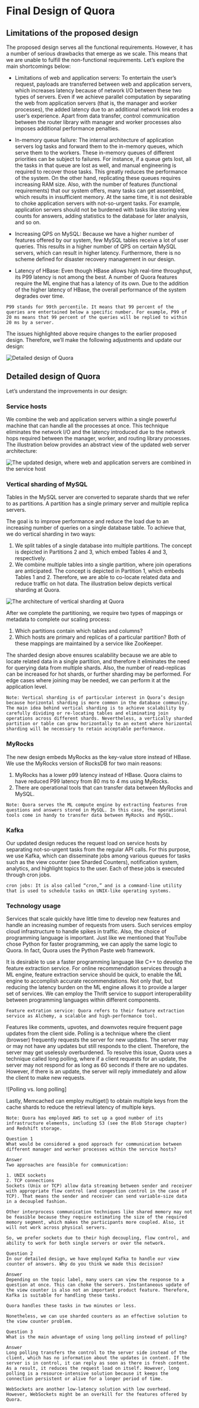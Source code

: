 # Final Design of Quora
## Limitations of the proposed design
The proposed design serves all the functional requirements. However, it has a number of serious drawbacks that emerge as we scale. This means that we are unable to fulfill the non-functional requirements. Let’s explore the main shortcomings below:

- Limitations of web and application servers: To entertain the user’s request, payloads are transferred between web and application servers, which increases latency because of network I/O between these two types of servers. Even if we achieve parallel computation by separating the web from application servers (that is, the manager and worker processes), the added latency due to an additional network link erodes a user’s experience. Apart from data transfer, control communication between the router library with manager and worker processes also imposes additional performance penalties.

- In-memory queue failure: The internal architecture of application servers log tasks and forward them to the in-memory queues, which serve them to the workers. These in-memory queues of different priorities can be subject to failures. For instance, if a queue gets lost, all the tasks in that queue are lost as well, and manual engineering is required to recover those tasks. This greatly reduces the performance of the system. On the other hand, replicating these queues requires increasing RAM size. Also, with the number of features (functional requirements) that our system offers, many tasks can get assembled, which results in insufficient memory. At the same time, it is not desirable to choke application servers with not-so-urgent tasks. For example, application servers should not be burdened with tasks like storing view counts for answers, adding statistics to the database for later analysis, and so on.

- Increasing QPS on MySQL: Because we have a higher number of features offered by our system, few MySQL tables receive a lot of user queries. This results in a higher number of QPS on certain MySQL servers, which can result in higher latency. Furthermore, there is no scheme defined for disaster recovery management in our design.

- Latency of HBase: Even though HBase allows high real-time throughput, its P99 latency is not among the best. A number of Quora features require the ML engine that has a latency of its own. Due to the addition of the higher latency of HBase, the overall performance of the system degrades over time.

```
P99 stands for 99th percentile. It means that 99 percent of the queries are entertained below a specific number. For example, P99 of 20 ms means that 99 percent of the queries will be replied to within 20 ms by a server.
```

The issues highlighted above require changes to the earlier proposed design. Therefore, we’ll make the following adjustments and update our design:

![Detailed design of Quora](./detailed_design.jpg)

## Detailed design of Quora
Let’s understand the improvements in our design:

### Service hosts
We combine the web and application servers within a single powerful machine that can handle all the processes at once. This technique eliminates the network I/O and the latency introduced due to the network hops required between the manager, worker, and routing library processes. The illustration below provides an abstract view of the updated web server architecture:

![The updated design, where web and application servers are combined in the service host](./servers.jpg)


### Vertical sharding of MySQL
Tables in the MySQL server are converted to separate shards that we refer to as partitions. A partition has a single primary server and multiple replica servers.

The goal is to improve performance and reduce the load due to an increasing number of queries on a single database table. To achieve that, we do vertical sharding in two ways:

1. We split tables of a single database into multiple partitions. The concept is depicted in Partitions 2 and 3, which embed Tables 4 and 3, respectively.
2. We combine multiple tables into a single partition, where join operations are anticipated. The concept is depicted in Partition 1, which embeds Tables 1 and 2.
Therefore, we are able to co-locate related data and reduce traffic on hot data. The illustration below depicts vertical sharding at Quora.

![The architecture of vertical sharding at Quora](./partitions.jpg)

After we complete the partitioning, we require two types of mappings or metadata to complete our scaling process:

1. Which partitions contain which tables and columns?
2. Which hosts are primary and replicas of a particular partition?
Both of these mappings are maintained by a service like ZooKeeper.

The sharded design above ensures scalability because we are able to locate related data in a single partition, and therefore it eliminates the need for querying data from multiple shards. Also, the number of read-replicas can be increased for hot shards, or further sharding may be performed. For edge cases where joining may be needed, we can perform it at the application level.

```
Note: Vertical sharding is of particular interest in Quora’s design because horizontal sharding is more common in the database community. The main idea behind vertical sharding is to achieve scalability by carefully dividing or re-locating tables and eliminating join operations across different shards. Nevertheless, a vertically sharded partition or table can grow horizontally to an extent where horizontal sharding will be necessary to retain acceptable performance.
```

### MyRocks
The new design embeds MyRocks as the key-value store instead of HBase. We use the MyRocks version of RocksDB for two main reasons:

1. MyRocks has a lower p99 latency instead of HBase. Quora claims to have reduced P99 latency from 80 ms to 4 ms using MyRocks.
2. There are operational tools that can transfer data between MyRocks and MySQL.

```
Note: Quora serves the ML compute engine by extracting features from questions and answers stored in MySQL. In this case, the operational tools come in handy to transfer data between MyRocks and MySQL.
```

### Kafka
Our updated design reduces the request load on service hosts by separating not-so-urgent tasks from the regular API calls. For this purpose, we use Kafka, which can disseminate jobs among various queues for tasks such as the view counter (see Sharded Counters), notification system, analytics, and highlight topics to the user. Each of these jobs is executed through cron jobs.

```
cron jobs: It is also called “cron,” and is a command-line utility that is used to schedule tasks on UNIX-like operating systems.
```

### Technology usage
Services that scale quickly have little time to develop new features and handle an increasing number of requests from users. Such services employ cloud infrastructure to handle spikes in traffic. Also, the choice of programming language is important. Just like we mentioned that YouTube chose Python for faster programming, we can apply the same logic to Quora. In fact, Quora uses the Python Paste web framework.

It is desirable to use a faster programming language like C++ to develop the feature extraction service. For online recommendation services through a ML engine, feature extraction service should be quick, to enable the ML engine to accomplish accurate recommendations. Not only that, but reducing the latency burden on the ML engine allows it to provide a larger set of services. We can employ the Thrift service to support interoperability between programming languages within different components.

```
Feature extration service: Quora refers to their feature extraction service as Alchemy, a scalable and high-performance tool.
```

Features like comments, upvotes, and downvotes require frequent page updates from the client side. Polling is a technique where the client (browser) frequently requests the server for new updates. The server may or may not have any updates but still responds to the client. Therefore, the server may get uselessly overburdened. To resolve this issue, Quora uses a technique called long polling, where if a client requests for an update, the server may not respond for as long as 60 seconds if there are no updates. However, if there is an update, the server will reply immediately and allow the client to make new requests.

![Polling vs. long polling]

Lastly, Memcached can employ multiget() to obtain multiple keys from the cache shards to reduce the retrieval latency of multiple keys.

```
Note: Quora has employed AWS to set up a good number of its infrastructure elements, including S3 (see the Blob Storage chapter) and Redshift storage.
```

```
Question 1
What would be considered a good approach for communication between different manager and worker processes within the service hosts?

Answer
Two approaches are feasible for communication:

1. UNIX sockets
2. TCP connections
Sockets (Unix or TCP) allow data streaming between sender and receiver with appropriate flow control (and congestion control in the case of TCP). That means the sender and receiver can send variable-size data in a decoupled fashion.

Other interprocess communication techniques like shared memory may not be feasible because they require estimating the size of the required memory segment, which makes the participants more coupled. Also, it will not work across physical servers.

So, we prefer sockets due to their high decoupling, flow control, and ability to work for both single servers or over the network.
```

```
Question 2
In our detailed design, we have employed Kafka to handle our view counter of answers. Why do you think we made this decision?

Answer
Depending on the topic label, many users can view the response to a question at once. This can choke the servers. Instantaneous update of the view counter is also not an important product feature. Therefore, Kafka is suitable for handling these tasks.

Quora handles these tasks in two minutes or less.

Nonetheless, we can use sharded counters as an effective solution to the view counter problem.
```

```
Question 3
What is the main advantage of using long polling instead of polling?

Answer
Long polling transfers the control to the server side instead of the client, which has no information about the updates in content. If the server is in control, it can reply as soon as there is fresh content. As a result, it reduces the request load on itself. However, long polling is a resource-intensive solution because it keeps the connection persistent or alive for a longer period of time.

WebSockets are another low-latency solution with low overhead. However, WebSockets might be an overkill for the features offered by Quora.
```
